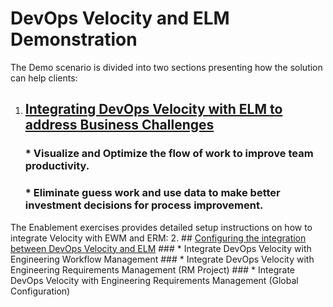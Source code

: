 # DevOps Velocity and ELM Demonstration

The Demo scenario is divided into two sections presenting how the solution can help clients:
1. ## [Integrating DevOps Velocity with ELM to address Business Challenges](../main/docs/demo1/index.md)
    ### * Visualize and Optimize the flow of work to improve team productivity.
    ### * Eliminate guess work and use data to make better investment decisions for process improvement.

The Enablement exercises provides detailed setup instructions on how to integrate Velocity with EWM and ERM:
2. ## [Configuring the integration between DevOps Velocity and ELM](../main/docs/enable1/index.md)
    ### * Integrate DevOps Velocity with Engineering Workflow Management
    ### * Integrate DevOps Velocity with Engineering Requirements Management (RM Project)
    ### * Integrate DevOps Velocity with Engineering Requirements Management (Global Configuration)
 